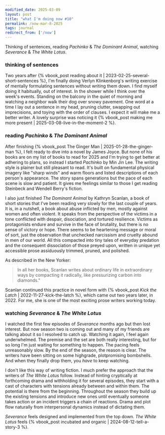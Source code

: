 ```yaml
---
modified_date: 2025-03-09
layout: post
title: "what I'm doing now #10"
permalink: /now-mar-8-2025
tags: journal
redirect_from: ['/now']
---
```


Thinking of sentences, reading _Pachinko_ & _The Dominant Animal_, watching _Severance_ & _The White Lotus_.
<!--more-->

### thinking of sentences

Two years after {% vbook_post reading about it | 2023-02-25-several-short-sentences %}, I'm finally doing Verlyn Klinkenborg's writing exercise of mentally formulating sentences without writing them down.
I find myself doing it habitually, out of interest.
In the shower while I think over the week's events.
Standing on the balcony in the quiet of morning and watching a neighbor walk their dog over snowy pavement.
One word at a time I lay out a sentence in my head, pruning clutter, swapping out imprecisions, and toying with the order of clauses.
I expect it will make me a better writer.
A lovely surprise was noticing it {% vbook_post making me more present | 2025-03-08-live-in-the-moment-2 %}.

### reading _Pachinko_ & _The Dominant Animal_

After finishing {% vbook_post The Ginger Man | 2025-01-28-the-ginger-man %}, I felt ready to dive into a novel by James Joyce.
But none of his books are on my list of books to read for 2025 and I'm trying to get better at adhering to plans, so instead I started _Pachinko_ by Min Jin Lee.
The writing style is plainer but still pleasant to read.
It's built on fundamental physical imagery like "sharp winds" and warm floors and listed descriptions of each person's appearance.
The story spans generations but the pace of each scene is slow and patient.
It gives me feelings similar to those I get reading Steinbeck and Wendell Berry's fiction.

I also just finished _The Dominant Animal_ by Kathryn Scanlan, a book of short stories that I've been reading very slowly for the last couple of years.
It is, in a nutshell, a book about abuse inflicted by men, mostly against women and often violent.
It speaks from the perspective of the victims in a tone conflicted with despair, disociation, and tortured resilience.
Victims as protagonists endure and survive in the face of brutality, but there is no sense of victory or hope.
There seems to be heartening message or moral of sort, just the observation that unchecked narcissism and cruelty abound in men of our world.
All this compacted into tiny tales of everyday predation and the consequent dissociation of those preyed upon, written in unique yet accessible prose assiduously trimmed, pruned, and polished.

As described in the New Yorker:
> In all her books, Scanlan writes about ordinary life in extraordinary ways by compacting it radically, like pressurizing carbon into diamonds."

Scanlan continued this practice in novel form with {% vbook_post _Kick the Latch_ | 2022-11-27-kick-the-latch %}, which came out two years later, in 2022.
For me, she is one of the most exciting prose writers working today.

### watching _Severance_ & _The White Lotus_

I watched the first few episodes of _Severance_ months ago but then lost interest.
But now season two is coming out and many of my friends are talking about it so I resolved to catch up.
Watching it again, I feel again underwhelmed.
The premise and the set are both really interesting, but for so long I'm just waiting for something to happen.
The pacing feels unreasonably slow.
By the end of the season, the reason is clear.
The writers have been sitting on some highgrade, plotpromising bombshells.
And when they finally drop them, you _have_ to keep watching.

I don't like this way of writing fiction.
I much prefer the approach that the writers of _The White Lotus_ follow.
Instead of hinting cryptically at forthcoming drama and withholding it for several episodes, they start with a cast of characters with tensions already between and within them.
The potential is there from the beginning.
Throughout the season they build up the existing tensions and introduce new ones until eventually someone takes action or an incident triggers a chain of reactions.
Drama and plot flow naturally from interpersonal dynamics instead of dictating them.

_Severance_ feels designed and implemented from the top down.
_The White Lotus_ feels {% vbook_post incubated and organic | 2024-08-12-tell-a-story-3 %}.